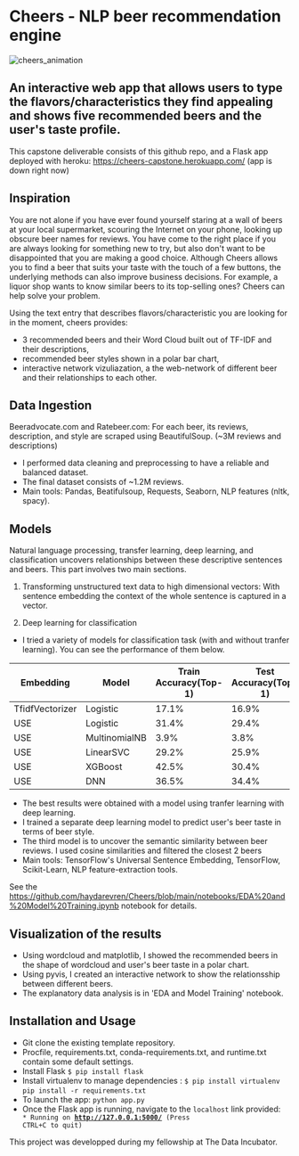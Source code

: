 # Cheers - NLP beer recommendation engine
![cheers_animation](https://github.com/haydarevren/Cheers/blob/main/cheers_animation.gif)

## An interactive web app that allows users to type the flavors/characteristics they find appealing and shows five recommended beers and the user's taste profile.

This capstone deliverable consists of this github repo, and a Flask app deployed with heroku: https://cheers-capstone.herokuapp.com/ (app is down right now)

## Inspiration
  You are not alone if you have ever found yourself staring at a wall of beers at your local supermarket, scouring the Internet on your phone, looking up obscure beer names for reviews. You have come to the right place if you are always looking for something new to try, but also don't want to be disappointed that you are making a good choice. Although Cheers allows you to find a beer that suits your taste with the touch of a few buttons, the underlying methods can also improve business decisions. For example, a liquor shop wants to know similar beers to its top-selling ones? Cheers can help solve your problem.

Using the text entry that describes flavors/characteristic you are looking for in the moment, cheers provides:

  - 3 recommended beers and their Word Cloud built out of TF-IDF and their descriptions,
  - recommended beer styles shown in a polar bar chart,
  - interactive network vizuliazation, a the web-network of different beer and their relationships to each other. 

## Data Ingestion

  Beeradvocate.com and Ratebeer.com: For each beer, its reviews, description, and	style are scraped using BeautifulSoup. (~3M reviews and descriptions)

  - I performed data cleaning and preprocessing to have a reliable and balanced dataset.
  - The final dataset consists of ~1.2M reviews.
  - Main tools: Pandas, Beatifulsoup, Requests, Seaborn, NLP features (nltk, spacy).

## Models

  Natural language processing, transfer learning, deep learning, and classification uncovers relationships between these descriptive sentences and beers. This part involves two main sections.

  1) Transforming unstructured text data to high dimensional vectors: With sentence embedding the context of the whole sentence is captured in a vector. 

  2) Deep learning for classification

  - I tried a variety of models for classification task (with and without tranfer learning). You can see the performance of them below.

  | Embedding | Model | Train Accuracy(Top-1) | Test Accuracy(Top-1) | Train Accuracy(Top-5) | Test Accuracy(Top-5) |
  | --- | --- | --- | --- | --- | --- |
  | TfidfVectorizer | Logistic | 17.1% | 16.9% | 34.9% | 34.5% |
  | USE | Logistic | 31.4% | 29.4% | 54.5% | 54.4% |
  | USE | MultinomialNB | 3.9% | 3.8% | 11.5% | 11.4% |
  | USE | LinearSVC | 29.2% | 25.9% | 51.3% | 50.1% |
  | USE | XGBoost | 42.5% | 30.4% | 72.1% | 55.9% |
  | USE | DNN | 36.5% | 34.4% | 59.9% | 59.2% |

  - The best results were obtained with a model using tranfer learning with deep learning.
  - I trained a separate deep learning model to predict user's beer taste in terms of beer style.
  - The third model is to uncover the semantic similarity between beer reviews. I used cosine similarities and filtered the closest 2 beers
  - Main tools: TensorFlow's Universal Sentence Embedding, TensorFlow, Scikit-Learn, NLP feature-extraction tools.

  See the https://github.com/haydarevren/Cheers/blob/main/notebooks/EDA%20and%20Model%20Training.ipynb notebook for details.  

## Visualization of the results 

  - Using wordcloud and matplotlib, I showed the recommended beers in the shape of wordcloud and user's beer taste in a polar chart.
  - Using pyvis, I created an interactive network to show the relationsship between different beers.
  - The explanatory data analysis is in 'EDA and Model Training' notebook.

## Installation and Usage

  - Git clone the existing template repository.
  - Procfile, requirements.txt, conda-requirements.txt, and runtime.txt contain some default settings.
  - Install Flask
    ```$ pip install flask```
  - Install virtualenv to manage dependencies :
    ```$ pip install virtualenv ```
    ```pip install -r requirements.txt ```
  - To launch the app:
    ``` python app.py ```
  - Once the Flask app is running, navigate to the `localhost` link provided:
    <code> * Running on <b>http://127.0.0.1:5000/</b> (Press CTRL+C to quit)</code>

This project was developped during my fellowship at The Data Incubator.
